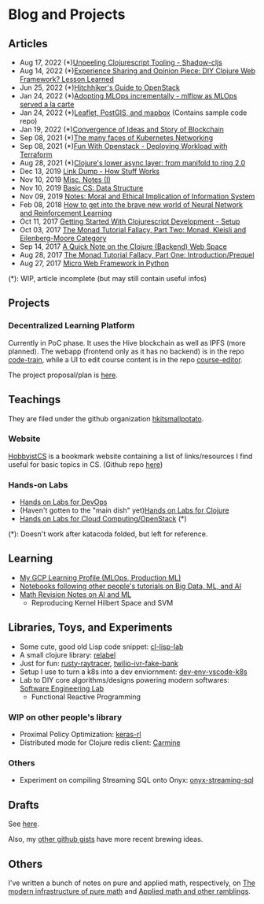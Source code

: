# Blog and Projects

## Articles

- Aug 17, 2022 (*)[Unpeeling Clojurescript Tooling - Shadow-cljs](https://github.com/lemonteaa/new-blog-content-staging/blob/main/Unpeeling%20Clojurescript%20Tooling%20Shadow%20cljs.md)
- Aug 14, 2022 (*)[Experience Sharing and Opinion Piece: DIY Clojure Web Framework? Lesson Learned](https://github.com/lemonteaa/new-blog-content-staging/blob/main/Experience%20Sharing%20and%20Opinion%20Piece%20DIY%20Clojure%20Web%20Framework%20Lesson%20Learned.md)
- Jun 25, 2022 (*)[Hitchhiker's Guide to OpenStack](https://github.com/lemonteaa/new-blog-content-staging/blob/main/Hitchhiker's%20Guide%20to%20OpenStack.md)
- Jan 24, 2022 (*)[Adopting MLOps incrementally - mlflow as MLOps served a la carte](https://github.com/lemonteaa/new-blog-content-staging/blob/main/Adopting%20MLOps%20incrementally%20-%20mlflow%20as%20MLOps%20served%20a%20la%20carte.md)
- Jan 24, 2022 (*)[Leaflet, PostGIS, and mapbox](https://github.com/lemonteaa/new-blog-content-staging/blob/main/Leaflet%2C%20PostGIS%2C%20and%20mapbox.md) (Contains sample code repo)
- Jan 19, 2022 (*)[Convergence of Ideas and Story of Blockchain](https://github.com/lemonteaa/new-blog-content-staging/blob/main/Convergence%20of%20Ideas%20and%20Story%20of%20Blockchain.md)
- Sep 08, 2021 (*)[The many faces of Kubernetes Networking](https://github.com/lemonteaa/new-blog-content-staging/blob/main/The%20many%20faces%20of%20Kubernetes%20Networking.md)
- Sep 08, 2021 (*)[Fun With Openstack - Deploying Workload with Terraform](https://github.com/lemonteaa/new-blog-content-staging/blob/main/Fun%20With%20Openstack%20-%20Deploying%20Workload%20with%20Terraform.md)
- Aug 28, 2021 (*)[Clojure's lower async layer: from manifold to ring 2.0](https://github.com/lemonteaa/new-blog-content-staging/blob/main/Clojure's%20lower%20async%20layer-%20from%20manifold%20to%20ring%202.0.md)
- Dec 13, 2019 [Link Dump - How Stuff Works](https://lemontea-staging.surge.sh/posts-output/link-dump-how-stuff-works/)
- Nov 10, 2019 [Misc. Notes (I)](https://lemontea-staging.surge.sh/posts-output/misc-notes-one/)
- Nov 10, 2019 [Basic CS: Data Structure](https://lemontea-staging.surge.sh/posts-output/basic-cs-data-structure/)
- Nov 09, 2019 [Notes: Moral and Ethical Implication of Information System](https://lemontea-staging.surge.sh/posts-output/notes-moral-and-ethical-implication-of-information-system/)
- Feb 08, 2018 [How to get into the brave new world of Neural Network and Reinforcement Learning](https://lemonteaa.github.io/misc/2018/02/08/how-to-get-into-the-brave-new-world-of-neural-network-and-reinforcement-learning.html)
- Oct 11, 2017 [Getting Started With Clojurescript Development - Setup](https://lemonteaa.github.io/tutorials/2017/10/11/getting-started-with-clojurescript-development-setup.html)
- Oct 03, 2017 [The Monad Tutorial Fallacy, Part Two: Monad, Kleisli and Eilenberg-Moore Category](https://lemonteaa.github.io/fundamentals/2017/10/03/the-monad-tutorial-fallacy-part-two-monad-kleisli-and-eilenberg-moore-category.html)
- Sep 14, 2017 [A Quick Note on the Clojure (Backend) Web Space](https://lemonteaa.github.io/misc/2017/09/14/a-quick-note-on-the-clojure-backend-web-space.html)
- Aug 28, 2017 [The Monad Tutorial Fallacy, Part One: Introduction/Prequel](https://lemonteaa.github.io/fundamentals/2017/08/28/the-monad-tutorial-fallacy-part-one-introduction-prequel.html)
- Aug 27, 2017 [Micro Web Framework in Python](https://lemonteaa.github.io/exercises/2017/08/27/micro-web-framework-in-python.html)

(*): WIP, article incomplete (but may still contain useful infos)

## Projects

### Decentralized Learning Platform

Currently in PoC phase. It uses the Hive blockchain as well as IPFS (more planned). The webapp (frontend only as it has no backend) is in the repo [code-train](https://github.com/lemonteaa/code-train), while a UI to edit course content is in the repo [course-editor](https://github.com/lemonteaa/course-editor).

The project proposal/plan is [here](https://gist.github.com/lemonteaa/7eff8f38362e63922272f50e136e43db).

## Teachings

They are filed under the github organization [hkitsmallpotato](https://github.com/hkitsmallpotato).

### Website

[HobbyistCS](https://hobbyistcs.on.fleek.co/) is a bookmark website containing a list of links/resources I find useful for basic topics in CS. (Github repo [here](https://github.com/hkitsmallpotato/HobbyistCS))

### Hands-on Labs

- [Hands on Labs for DevOps](https://github.com/hkitsmallpotato/HandsOn_DevOps_Cloud)
- (Haven't gotten to the "main dish" yet)[Hands on Labs for Clojure](https://github.com/hkitsmallpotato/HandsOn_Fullstack_Clojure)
- [Hands on Labs for Cloud Computing/OpenStack](https://github.com/hkitsmallpotato/katacoda-labs/) (*)

(*): Doesn't work after katacoda folded, but left for reference.

## Learning

- [My GCP Learning Profile (MLOps, Production ML)](https://www.cloudskillsboost.google/public_profiles/d7893940-30db-42e5-bd09-10f024054fc5)
- [Notebooks following other people's tutorials on Big Data, ML, and AI](https://github.com/lemonteaa/bigdata-ai-ml-kitchen-sink)
- [Math Revision Notes on AI and ML](https://github.com/lemonteaa/revision-math-note-ai-ml)
  - Reproducing Kernel Hilbert Space and SVM

## Libraries, Toys, and Experiments

- Some cute, good old Lisp code snippet: [cl-lisp-lab](https://github.com/lemonteaa/cl-lisp-lab)
- A small clojure library: [relabel](https://github.com/lemonteaa/relabel)
- Just for fun: [rusty-raytracer](https://github.com/lemonteaa/rusty-raytracer), [twilio-ivr-fake-bank](https://github.com/lemonteaa/twilio_ivr_fake_bank)
- Setup I use to turn a k8s into a dev enviornment: [dev-env-vscode-k8s](https://github.com/lemonteaa/dev-env-vscode-k8s)
- Lab to DIY core algorithms/designs powering modern softwares: [Software Engineering Lab](https://github.com/lemonteaa/software-engineering-lab)
  - Functional Reactive Programming

### WIP on other people's library

- Proximal Policy Optimization: [keras-rl](https://github.com/lemonteaa/keras-rl)
- Distributed mode for Clojure redis client: [Carmine](https://github.com/lemonteaa/carmine/commits/bpoweski-cluster)

### Others

- Experiment on compiling Streaming SQL onto Onyx: [onyx-streaming-sql](https://github.com/lemonteaa/onyx-streaming-sql)

## Drafts

See [here](https://lemonteaa.github.io/drafts/).

Also, my [other github gists](https://gist.github.com/lemonteaa/) have more recent brewing ideas.

## Others

I've written a bunch of notes on pure and applied math, respectively, on
[The modern infrastructure of pure math](https://lemonteaa.gitlab.io/moderninfrapuremath/) and 
[Applied math and other ramblings](https://lemonteaa.gitlab.io/appliedmath_and_otherramblings/).
